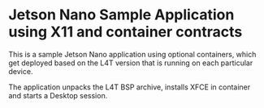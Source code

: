 # Jetson Nano Sample Application using X11 and container contracts

This is a sample Jetson Nano application using optional containers, which get deployed based on the L4T version that is running on each particular device.

The application unpacks the L4T BSP archive, installs XFCE in container and starts a Desktop session.


